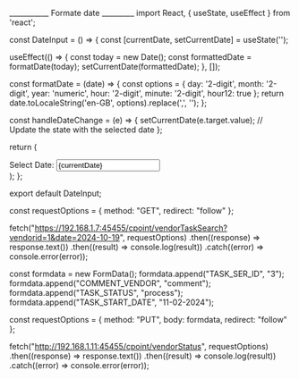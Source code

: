 ___________ Formate date _________
import React, { useState, useEffect } from 'react';

const DateInput = () => {
  const [currentDate, setCurrentDate] = useState('');

  useEffect(() => {
    const today = new Date();
    const formattedDate = formatDate(today);
    setCurrentDate(formattedDate);
  }, []);

  const formatDate = (date) => {
    const options = { day: '2-digit', month: '2-digit', year: 'numeric', hour: '2-digit', minute: '2-digit', hour12: true };
    return date.toLocaleString('en-GB', options).replace(',', '');
  };

  const handleDateChange = (e) => {
    setCurrentDate(e.target.value); // Update the state with the selected date
  };

  return (
    <div>
      <label htmlFor="date">Select Date:</label>
      <input 
        type="text" 
        id="date" 
        value={currentDate} 
        onChange={handleDateChange} 
      />
    </div>
  );
};

export default DateInput;

<!-- vendor search -->
const requestOptions = {
  method: "GET",
  redirect: "follow"
};

fetch("https://192.168.1.7:45455/cpoint/vendorTaskSearch?vendorid=1&date=2024-10-19", requestOptions)
  .then((response) => response.text())
  .then((result) => console.log(result))
  .catch((error) => console.error(error));



<!-- Vendor Status Update -->
const formdata = new FormData();
formdata.append("TASK_SER_ID", "3");
formdata.append("COMMENT_VENDOR", "comment");
formdata.append("TASK_STATUS", "process");
formdata.append("TASK_START_DATE", "11-02-2024");

const requestOptions = {
  method: "PUT",
  body: formdata,
  redirect: "follow"
};

fetch("http://192.168.1.11:45455/cpoint/vendorStatus", requestOptions)
  .then((response) => response.text())
  .then((result) => console.log(result))
  .catch((error) => console.error(error));